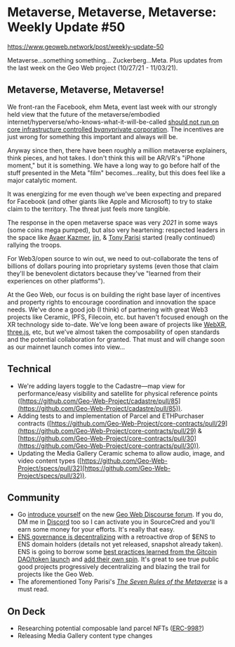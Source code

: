 # Metaverse, Metaverse, Metaverse: Weekly Update #50

https://www.geoweb.network/post/weekly-update-50

Metaverse...something something… Zuckerberg...Meta. Plus updates from the last week on the Geo Web project (10/27/21 - 11/03/21).

## Metaverse, Metaverse, Metaverse!

We front-ran the Facebook, ehm Meta, event last week with our strongly held view that the future of the metaverse/embodied internet/hyperverse/who-knows-what-it-will-be-called [should not run on core infrastructure controlled by](https://www.geoweb.network/post/weekly-update-49)[_any_](https://www.geoweb.network/post/weekly-update-49)[private corporation](https://www.geoweb.network/post/weekly-update-49). The incentives are just wrong for something this important and always will be.

Anyway since then, there have been roughly a million metaverse explainers, think pieces, and hot takes. I don&#39;t think this will be AR/VR&#39;s &quot;iPhone moment,&quot; but it is something. We have a long way to go before half of the stuff presented in the Meta &quot;film&quot; becomes...reality, but this does feel like a major catalytic moment.

It was energizing for me even though we&#39;ve been expecting and prepared for Facebook (and other giants like Apple and Microsoft) to try to stake claim to the territory. The threat just feels more tangible.

The response in the open metaverse space was very _2021_ in some ways (some coins mega pumped), but also very heartening: respected leaders in the space like [Avaer Kazmer](https://twitter.com/webmixedreality/status/1454611326152712203), [jin](https://twitter.com/dankvr/status/1455009759715864576?s=20), &amp; [Tony Parisi](https://twitter.com/auradeluxe/status/1453488416973152263?s=20) started (really continued) rallying the troops.

For Web3/open source to win out, we need to out-collaborate the tens of billions of dollars pouring into proprietary systems (even those that claim they&#39;ll be benevolent dictators because they&#39;ve &quot;learned from their experiences on other platforms&quot;).

At the Geo Web, our focus is on building the right base layer of incentives and property rights to encourage coordination and innovation the space needs. We&#39;ve done a good job (I think) of partnering with great Web3 projects like Ceramic, IPFS, Filecoin, etc. but haven&#39;t focused enough on the XR technology side to-date. We&#39;ve long been aware of projects like [WebXR](https://www.w3.org/TR/webxr/), [three.js](https://threejs.org/), etc, but we&#39;ve almost taken the composability of open standards and the potential collaboration for granted. That must and will change soon as our mainnet launch comes into view...

## Technical

- We&#39;re adding layers toggle to the Cadastre—map view for performance/easy visibility and satellite for physical reference points ([https://github.com/Geo-Web-Project/cadastre/pull/85](https://github.com/Geo-Web-Project/cadastre/pull/85)).
- Adding tests to and implementation of Parcel and ETHPurchaser contracts ([https://github.com/Geo-Web-Project/core-contracts/pull/29](https://github.com/Geo-Web-Project/core-contracts/pull/29) &amp; [https://github.com/Geo-Web-Project/core-contracts/pull/30](https://github.com/Geo-Web-Project/core-contracts/pull/30)).
- Updating the Media Gallery Ceramic schema to allow audio, image, and video content types ([https://github.com/Geo-Web-Project/specs/pull/32](https://github.com/Geo-Web-Project/specs/pull/32)).

## Community

- Go [introduce yourself](https://forum.geoweb.network/t/the-big-intro-thread/20) on the new [Geo Web Discourse forum](https://forum.geoweb.network/). If you do, DM me in [Discord](https://discord.com/invite/reXgPru7ck) too so I can activate you in SourceCred and you&#39;ll earn some money for your efforts. It&#39;s really that easy.
- [ENS governance is decentralizing](https://twitter.com/nicksdjohnson/status/1455283412097400837?s=20) with a retroactive drop of $ENS to ENS domain holders (details not yet released, snapshot already taken). ENS is going to borrow some [best practices learned from the Gitcoin DAO/token launch](https://ens.mirror.xyz/cfvfKRpQSPtZJjPQOprWqEeqv2rytE7tQkxDg6ht7Oo) and [add their own spin](https://discuss.ens.domains/t/proposed-ens-constitution/814). It&#39;s great to see true public good projects progressively decentralizing and blazing the trail for projects like the Geo Web.
- The aforementioned Tony Parisi&#39;s [_The Seven Rules of the Metaverse_](https://medium.com/meta-verses/the-seven-rules-of-the-metaverse-7d4e06fa864c) is a must read.

## On Deck

- Researching potential composable land parcel NFTs ([ERC-998?](https://eips.ethereum.org/EIPS/eip-998))
- Releasing Media Gallery content type changes
